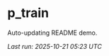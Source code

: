 # p_train

Auto-updating README demo.

<!--START_SECTION:status-->
_Last run: 2025-10-21 05:23 UTC_
<!--END_SECTION:status-->





































































































































































































































































































































































































































































































































































































































































































































































































































































































































































































































































































































































































































































































































































